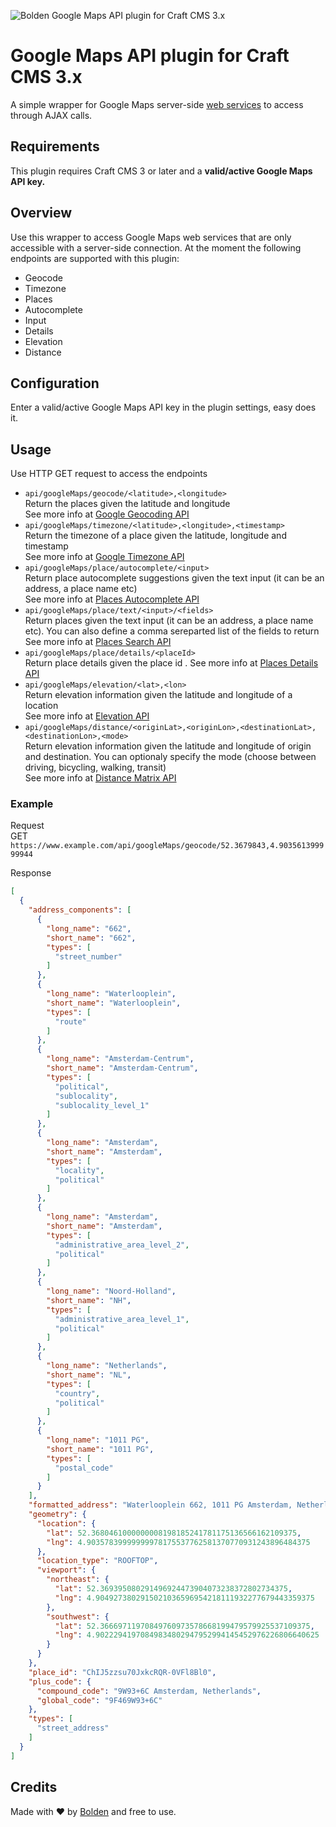 ![Bolden Google Maps API plugin for Craft CMS 3.x](https://www.bolden.nl/uploads/bolden-google-maps-api-plugin-craftcms-1024x512.jpg)

# Google Maps API plugin for Craft CMS 3.x

A simple wrapper for Google Maps server-side [web services](https://developers.google.com/maps/apis-by-platform) to access  through AJAX calls.


## Requirements

This plugin requires Craft CMS 3 or later and a **valid/active Google Maps API key.**


## Overview

Use this wrapper to access Google Maps web services that are only accessible with a server-side connection.
At the moment the following endpoints are supported with this plugin:
* Geocode
* Timezone
* Places
* Autocomplete
* Input
* Details
* Elevation
* Distance


## Configuration

Enter a valid/active Google Maps API key in the plugin settings, easy does it.


## Usage

Use HTTP GET request to access the endpoints
* `api/googleMaps/geocode/<latitude>,<longitude>`  
Return the places given the latitude and longitude  
See more info at [Google Geocoding API](https://developers.google.com/maps/documentation/geocoding/start)
* `api/googleMaps/timezone/<latitude>,<longitude>,<timestamp>`  
Return the timezone of a place given the latitude, longitude and timestamp  
See more info at [Google Timezone API](https://developers.google.com/maps/documentation/timezone/start)
* `api/googleMaps/place/autocomplete/<input>`  
Return place autocomplete suggestions given the text input (it can be an address, a place name etc)  
See more info at [Places Autocomplete API](https://developers.google.com/places/web-service/autocomplete)
* `api/googleMaps/place/text/<input>/<fields>`  
Return places given the text input (it can be an address, a place name etc). You can also define a comma sereparted list of the fields to return
See more info at [Places Search API](https://developers.google.com/places/web-service/search)
* `api/googleMaps/place/details/<placeId>`  
Return place details given the place id . 
See more info at [Places Details API](https://developers.google.com/places/web-service/details)
* `api/googleMaps/elevation/<lat>,<lon>`  
Return elevation information given the latitude and longitude of a location  
See more info at [Elevation API](https://developers.google.com/maps/documentation/elevation/start)
* `api/googleMaps/distance/<originLat>,<originLon>,<destinationLat>,<destinationLon>,<mode>`  
Return elevation information given the latitude and longitude of origin and 
destination. You can optionaly specify the mode (choose between driving, bicycling, walking, transit)  
See more info at [Distance Matrix API](https://developers.google.com/maps/documentation/distance-matrix/start) 


### Example

Request  
GET `https://www.example.com/api/googleMaps/geocode/52.3679843,4.903561399999944`

Response
```json
[
  {
    "address_components": [
      {
        "long_name": "662",
        "short_name": "662",
        "types": [
          "street_number"
        ]
      },
      {
        "long_name": "Waterlooplein",
        "short_name": "Waterlooplein",
        "types": [
          "route"
        ]
      },
      {
        "long_name": "Amsterdam-Centrum",
        "short_name": "Amsterdam-Centrum",
        "types": [
          "political",
          "sublocality",
          "sublocality_level_1"
        ]
      },
      {
        "long_name": "Amsterdam",
        "short_name": "Amsterdam",
        "types": [
          "locality",
          "political"
        ]
      },
      {
        "long_name": "Amsterdam",
        "short_name": "Amsterdam",
        "types": [
          "administrative_area_level_2",
          "political"
        ]
      },
      {
        "long_name": "Noord-Holland",
        "short_name": "NH",
        "types": [
          "administrative_area_level_1",
          "political"
        ]
      },
      {
        "long_name": "Netherlands",
        "short_name": "NL",
        "types": [
          "country",
          "political"
        ]
      },
      {
        "long_name": "1011 PG",
        "short_name": "1011 PG",
        "types": [
          "postal_code"
        ]
      }
    ],
    "formatted_address": "Waterlooplein 662, 1011 PG Amsterdam, Netherlands",
    "geometry": {
      "location": {
        "lat": 52.3680461000000008198185241781175136566162109375,
        "lng": 4.90357839999999978175537762581370770931243896484375
      },
      "location_type": "ROOFTOP",
      "viewport": {
        "northeast": {
          "lat": 52.369395080291496924473904073238372802734375,
          "lng": 4.9049273802915021036596954218111932277679443359375
        },
        "southwest": {
          "lat": 52.36669711970849760973578668199479579925537109375,
          "lng": 4.90222941970849834802947952994145452976226806640625
        }
      }
    },
    "place_id": "ChIJ5zzsu70JxkcRQR-0VFl8Bl0",
    "plus_code": {
      "compound_code": "9W93+6C Amsterdam, Netherlands",
      "global_code": "9F469W93+6C"
    },
    "types": [
      "street_address"
    ]
  }
]
```  


## Credits

Made with ❤️ by [Bolden](https://www.bolden.nl) and free to use.
